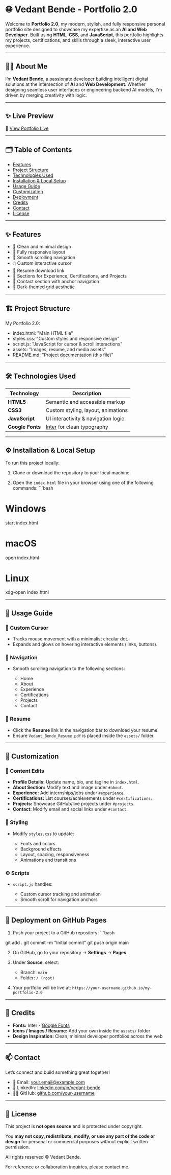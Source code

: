 # 🌐 Vedant Bende - Portfolio 2.0

Welcome to **Portfolio 2.0**, my modern, stylish, and fully responsive personal portfolio site designed to showcase my expertise as an **AI and Web Developer**. Built using **HTML**, **CSS**, and **JavaScript**, this portfolio highlights my projects, certifications, and skills through a sleek, interactive user experience.

---

## 🧑‍💻 About Me

I’m **Vedant Bende**, a passionate developer building intelligent digital solutions at the intersection of **AI** and **Web Development**. Whether designing seamless user interfaces or engineering backend AI models, I'm driven by merging creativity with logic.

---

## ✨ Live Preview

🔗 [View Portfolio Live](https://vedantbende.github.io/Portfolio-2.0/)

---

## 🗂️ Table of Contents

- [Features](#-features)  
- [Project Structure](#-project-structure)  
- [Technologies Used](#-technologies-used)  
- [Installation & Local Setup](#-installation--local-setup)  
- [Usage Guide](#-usage-guide)  
- [Customization](#-customization)  
- [Deployment](#-deployment-on-github-pages)  
- [Credits](#-credits)  
- [Contact](#-contact)  
- [License](#-license)

---

## ✨ Features

- 🎯 Clean and minimal design  
- 📱 Fully responsive layout  
- 🧭 Smooth scrolling navigation  
- 🖱️ Custom interactive cursor  
- 📜 Resume download link  
- 🧪 Sections for Experience, Certifications, and Projects  
- 📨 Contact section with anchor navigation  
- 🎨 Dark-themed grid aesthetic

---

## 🏗️ Project Structure

My Portfolio 2.0:
  - index.html: "Main HTML file"
  - styles.css: "Custom styles and responsive design"
  - script.js: "JavaScript for cursor & scroll interactions"
  - assets: "Images, resume, and media assets"
  - README.md: "Project documentation (this file)"

---

## 🛠️ Technologies Used

| Technology        | Description                            |
|-------------------|------------------------------------|
| **HTML5**         | Semantic and accessible markup      |
| **CSS3**          | Custom styling, layout, animations  |
| **JavaScript**    | UI interactivity & navigation logic |
| **Google Fonts**  | [Inter](https://fonts.google.com/specimen/Inter) for clean typography |

---

## ⚙️ Installation & Local Setup

To run this project locally:

1. Clone or download the repository to your local machine.

2. Open the `index.html` file in your browser using one of the following commands: ```bash

# Windows
start index.html

# macOS
open index.html

# Linux
xdg-open index.html

---

## 🧭 Usage Guide

### 🔘 Custom Cursor

* Tracks mouse movement with a minimalist circular dot.
* Expands and glows on hovering interactive elements (links, buttons).

### 🧭 Navigation

* Smooth scrolling navigation to the following sections:

  * Home
  * About
  * Experience
  * Certifications
  * Projects
  * Contact

### 📄 Resume

* Click the **Resume** link in the navigation bar to download your resume.
* Ensure `Vedant_Bende_Resume.pdf` is placed inside the `assets/` folder.

---

## 🎨 Customization

### 📌 Content Edits

* **Profile Details:** Update name, bio, and tagline in `index.html`.
* **About Section:** Modify text and image under `#about`.
* **Experience:** Add internships/jobs under `#experience`.
* **Certifications:** List courses/achievements under `#certifications`.
* **Projects:** Showcase GitHub/live projects under `#projects`.
* **Contact:** Modify email and social links under `#contact`.

### 🎨 Styling

* Modify `styles.css` to update:

  * Fonts and colors
  * Background effects
  * Layout, spacing, responsiveness
  * Animations and transitions

### ⚙️ Scripts

* `script.js` handles:

  * Custom cursor tracking and animation
  * Smooth scroll for navigation anchors

---

## 🚀 Deployment on GitHub Pages

1. Push your project to a GitHub repository: ```bash

git add .
git commit -m "Initial commit"
git push origin main

2. On GitHub, go to your repository → **Settings** → **Pages**.

3. Under **Source**, select:

   * Branch: `main`
   * Folder: `/ (root)`

4. Your portfolio will be live at:
   `https://your-username.github.io/my-portfolio-2.0`

---

## 🙏 Credits

* **Fonts:** Inter - [Google Fonts](https://fonts.google.com/specimen/Inter)
* **Icons / Images / Resume:** Add your own inside the `assets/` folder
* **Design Inspiration:** Clean, minimal developer portfolios across the web

---

## 📫 Contact

Let’s connect and build something great together!

* 📧 Email: [your.email@example.com](mailto:vedantbende2121@gmail.com)
* 💼 LinkedIn: [linkedin.com/in/vedant-bende](https://www.linkedin.com/in/vedant-bende-3aa28b2a8/)
* 🧑‍💻 GitHub: [github.com/your-username](https://github.com/VedantBende)

---

## 📜 License

This project is **not open source** and is protected under copyright.

You **may not copy, redistribute, modify, or use any part of the code or design** for personal or commercial purposes without explicit written permission.

All rights reserved © Vedant Bende.

For reference or collaboration inquiries, please contact me.
